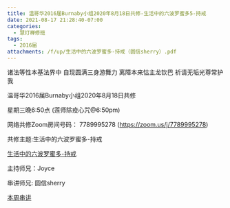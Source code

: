 ```yaml
---
title: 温哥华2016届Burnaby小组2020年8月18日共修-生活中的六波罗蜜多5-持戒
date: 2021-08-17 21:28:40-07:00
categories:
  - 慧灯禅修班
tags:
  - 2016届
attachments: /f/up/生活中的六波罗蜜多-持戒（圆信sherry）.pdf
---
```

诸法等性本基法界中 自现圆满三身游舞力 离障本来怙主龙钦巴 祈请无垢光尊常护我

温哥华2016届Burnaby小组2020年8月18日共修 

星期三晚6:50点 (莲师除疫心咒@6:50pm)

网络共修Zoom房间号码： 7789995278 (<https://zoom.us/j/7789995278>)

共修主题:生活中的六波罗蜜多-持戒

[生活中的六波罗蜜多-持戒](https://www.huidengzhiguang.com/index.php/huideng-jiangtang/fofa-jianxiu/2016-07-21-09-18-12/3303-l18086) 


主持师兄：Joyce

串讲师兄: 圆信sherry

[本周串讲](https://s3.ca-central-1.wasabisys.com/hddata/f.huidengchanxiu.net/hdv/f/up/生活中的六波罗蜜多-持戒（圆信sherry）.pdf)